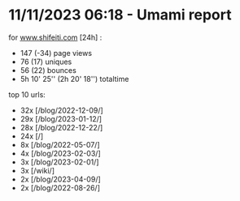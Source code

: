 # 11/11/2023 06:18 - Umami report
for www.shifeiti.com [24h] :

 - 147 (-34) page views
 - 76 (17) uniques
 - 56 (22) bounces
 - 5h 10' 25'' (2h 20' 18'') totaltime


top 10 urls:
 - 32x [/blog/2022-12-09/]
 - 29x [/blog/2023-01-12/]
 - 28x [/blog/2022-12-22/]
 - 24x [/]
 - 8x [/blog/2022-05-07/]
 - 4x [/blog/2023-02-03/]
 - 3x [/blog/2023-02-01/]
 - 3x [/wiki/]
 - 2x [/blog/2023-04-09/]
 - 2x [/blog/2022-08-26/]


